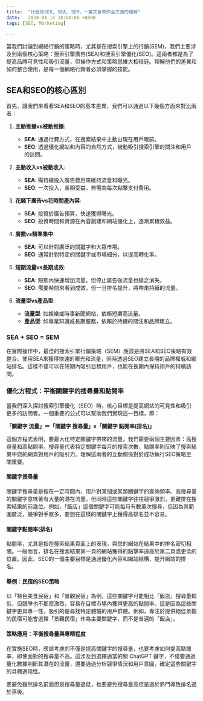 ```yaml
---
title:  "什麼是SEO, SEA, SEM，一篇文章帶你全方面的理解"
date:   2024-04-14 10:00:00 +0800
tags: [SEO, Marketing]

---
```


當我們討論到網絡行銷的策略時，尤其是在搜索引擎上的行銷(SEM)，我們主要涉及到兩個核心策略：搜索引擎廣告(SEA)和搜索引擎優化(SEO)。這兩者都是為了提高品牌可見性和吸引流量，但操作方式和策略思維大相径庭。理解他們的差異和如何整合使用，是每一個網絡行銷者必須掌握的技能。

## SEA和SEO的核心區別

首先，讓我們來看看SEA和SEO的基本差異，我們可以通過以下幾個方面來對比兩者：

1. **主動推播vs被動推播**:
   - **SEA**: 通過付費方式，在搜索結果中主動出現在用戶眼前。
   - **SEO**: 透過優化網站和內容的自然方式，被動吸引搜索引擎的關注和用戶的訪問。

2. **主動收入vs被動收入**:
   - **SEA**: 需持續投入廣告費用來維持流量和曝光。
   - **SEO**: 一次投入，長期受益，無需為每次點擊支付費用。

3. **花錢下廣告vs花時間產內容**:
   - **SEA**: 投資於廣告預算，快速獲得曝光。
   - **SEO**: 投資時間和資源在內容創建和網站優化上，逐漸累積效益。

4. **廣撒vs精準集中**:
   - **SEA**: 可以針對廣泛的關鍵字和大眾市場。
   - **SEO**: 通常針對特定的關鍵字或市場細分，以提高轉化率。

5. **短期流量vs長期成效**:
   - **SEA**: 短期內快速增加流量，但停止廣告後流量也隨之消失。
   - **SEO**: 需要時間來看到成效，但一旦排名提升，將帶來持續的流量。

6. **流量型vs產品型**:
   - **流量型**: 如娛樂或時事新聞網站，依賴短期高流量。
   - **產品型**: 如專業知識或長期服務，依賴於持續的關注和品牌建立。

### SEA + SEO = SEM

在實際操作中，最佳的搜索引擎行銷策略（SEM）應該是將SEA和SEO策略有效整合。使用SEA來獲得快速的曝光和流量，同時透過SEO建立長期的品牌權威和網站排名。這樣不僅可以在短期內吸引目標用戶，也能在長期內保持用戶的持續訪問。

### 優化方程式：平衡關鍵字的搜尋量和點閱率

當我們深入探討搜索引擎優化（SEO）時，核心目標是提高網站的可見性和吸引更多的訪問者。一個重要的公式可以幫助我們實現這一目標，即：

**「關鍵字 流量」＝「關鍵字 搜尋量」x「關鍵字 點閱率(排名)」**

這個方程式表明，要最大化特定關鍵字帶來的流量，我們需要兩個主要因素：高搜尋量和高點閱率。搜尋量代表特定關鍵字每月的搜索次數，點閱率則反映了搜索結果中您的網頁對用戶的吸引力。理解這兩者的互動關係對於成功執行SEO策略至關重要。

#### 關鍵字搜尋量

關鍵字搜尋量是指在一定時間內，用戶對某個或某類關鍵字的查詢頻率。高搜尋量的關鍵字意味著有大量的潛在流量，但同時這些關鍵字往往競爭激烈，更難排在搜索結果的前幾位。例如，「飯店」這個關鍵字可能每月有數萬次搜尋，但因為其範圍廣泛，競爭對手眾多，要想在這樣的關鍵字上獲得高排名並不容易。

#### 關鍵字點閱率(排名)

點閱率，尤其是指在搜索結果頁面上的表現，與您的網站在結果中的排名密切相關。一般而言，排名在搜索結果第一頁的網站獲得的點擊率遠高於第二頁或更低的位置。因此，SEO的一個主要目標是通過優化內容和網站結構，提升網站的排名。

#### 舉例：民宿的SEO策略

以「特色美食民宿」和「景觀民宿」為例，這些關鍵字可能相比「飯店」搜尋量較低，但競爭也不那麼激烈，容易在目標市場內獲得更高的點閱率。這是因為這些關鍵字更具專一性，吸引的是尋找特定體驗的用戶群體。例如，專注於提供絕佳景觀的民宿可能會選擇「景觀民宿」作為主要關鍵字，而不是普遍的「飯店」。

#### 策略應用：平衡搜尋量與專精程度

在實施SEO時，應該考慮的不僅是提高關鍵字的搜尋量，也要考慮如何提高點閱率，即使面對的搜尋量不高。這涉及到選擇適當的關
ChatGPT
鍵字，不僅要通過量化數據判斷其潛在的流量，還要通過分析競爭情況和用戶意圖，確定這些關鍵字的具體適用性。

要避免雖然排名前面但是搜尋量過低，也要避免搜尋量高但是過於熱門導致排名過於落後。
